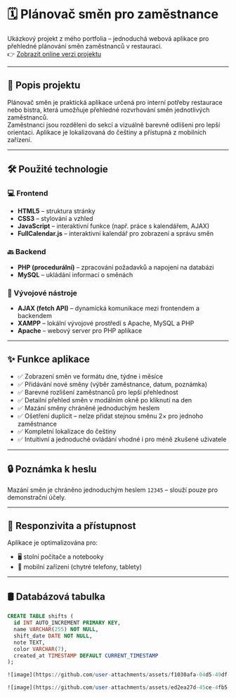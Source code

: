 # 🗓️ Plánovač směn pro zaměstnance

Ukázkový projekt z mého portfolia – jednoduchá webová aplikace pro přehledné plánování směn zaměstnanců v restauraci.  
👉 [Zobrazit online verzi projektu](http://smeny.wz.cz:8080)

---

## 🧾 Popis projektu

Plánovač směn je praktická aplikace určená pro interní potřeby restaurace nebo bistra, která umožňuje přehledné rozvrhování směn jednotlivých zaměstnanců.  
Zaměstnanci jsou rozděleni do sekcí a vizuálně barevně odlišeni pro lepší orientaci. Aplikace je lokalizovaná do češtiny a přístupná z mobilních zařízení.

---

## 🛠️ Použité technologie

### 💻 Frontend

- **HTML5** – struktura stránky  
- **CSS3** – stylování a vzhled  
- **JavaScript** – interaktivní funkce (např. práce s kalendářem, AJAX)  
- **FullCalendar.js** – interaktivní kalendář pro zobrazení a správu směn

### 🔙 Backend

- **PHP (procedurální)** – zpracování požadavků a napojení na databázi  
- **MySQL** – ukládání informací o směnách

### 🧰 Vývojové nástroje

- **AJAX (fetch API)** – dynamická komunikace mezi frontendem a backendem  
- **XAMPP** – lokální vývojové prostředí s Apache, MySQL a PHP  
- **Apache** – webový server pro PHP aplikace

---

## ✨ Funkce aplikace

- ✅ Zobrazení směn ve formátu dne, týdne i měsíce  
- ✅ Přidávání nové směny (výběr zaměstnance, datum, poznámka)  
- ✅ Barevné rozlišení zaměstnanců pro lepší přehlednost  
- ✅ Detailní přehled směn v modálním okně po kliknutí na den  
- ✅ Mazání směny chráněné jednoduchým heslem  
- ✅ Ošetření duplicit – nelze přidat stejnou směnu 2× pro jednoho zaměstnance  
- ✅ Kompletní lokalizace do češtiny  
- ✅ Intuitivní a jednoduché ovládání vhodné i pro méně zkušené uživatele

---

## 🔒 Poznámka k heslu

Mazání směn je chráněno jednoduchým heslem `12345` – slouží pouze pro demonstrační účely.

---

## 📱 Responzivita a přístupnost

Aplikace je optimalizována pro:

- 🖥️ stolní počítače a notebooky  
- 📱 mobilní zařízení (chytré telefony, tablety)

---

## 🛢️ Databázová tabulka

```sql
CREATE TABLE shifts (
  id INT AUTO_INCREMENT PRIMARY KEY,
  name VARCHAR(255) NOT NULL,
  shift_date DATE NOT NULL,
  note TEXT,
  color VARCHAR(7),
  created_at TIMESTAMP DEFAULT CURRENT_TIMESTAMP
);

![image](https://github.com/user-attachments/assets/f1030afa-04d5-49df-b32b-ac2797e79c34)

![image](https://github.com/user-attachments/assets/ed2ea27d-45ce-4fb5-b9fb-ba21b91fed42)
